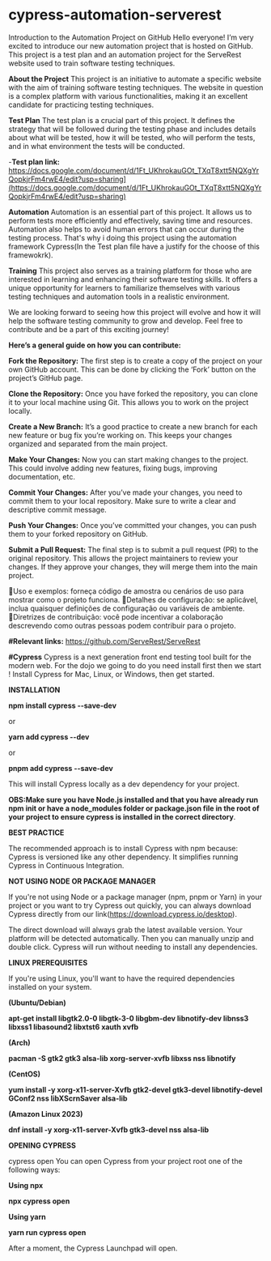 # cypress-automation-serverest
Introduction to the Automation Project on GitHub
Hello everyone! I’m very excited to introduce our new automation project that is hosted on GitHub. This project is a test plan and an automation project for the ServeRest website used to train software testing techniques.

**About the Project**
This project is an initiative to automate a specific website with the aim of training software testing techniques. The website in question is a complex platform with various functionalities, making it an excellent candidate for practicing testing techniques.

**Test Plan**
The test plan is a crucial part of this project. It defines the strategy that will be followed during the testing phase and includes details about what will be tested, how it will be tested, who will perform the tests, and in what environment the tests will be conducted.


-**Test plan link:** https://docs.google.com/document/d/1Ft_UKhrokauGOt_TXqT8xtt5NQXgYrQopkjrFm4rwE4/edit?usp=sharing](https://docs.google.com/document/d/1Ft_UKhrokauGOt_TXqT8xtt5NQXgYrQopkjrFm4rwE4/edit?usp=sharing)

**Automation**
Automation is an essential part of this project. It allows us to perform tests more efficiently and effectively, saving time and resources. Automation also helps to avoid human errors that can occur during the testing process. That's why i doing this project using the automation framework Cypress(In the Test plan file have a justify for the choose of this framewokrk).

**Training**
This project also serves as a training platform for those who are interested in learning and enhancing their software testing skills. It offers a unique opportunity for learners to familiarize themselves with various testing techniques and automation tools in a realistic environment.

We are looking forward to seeing how this project will evolve and how it will help the software testing community to grow and develop. Feel free to contribute and be a part of this exciting journey!



**Here’s a general guide on how you can contribute:**


**Fork the Repository:** The first step is to create a copy of the project on your own GitHub account. This can be done by clicking the ‘Fork’ button on the project’s GitHub page.

**Clone the Repository:** Once you have forked the repository, you can clone it to your local machine using Git. This allows you to work on the project locally.

**Create a New Branch:** It’s a good practice to create a new branch for each new feature or bug fix you’re working on. This keeps your changes organized and separated from the main project.

**Make Your Changes:** Now you can start making changes to the project. This could involve adding new features, fixing bugs, improving documentation, etc.

**Commit Your Changes:** After you’ve made your changes, you need to commit them to your local repository. Make sure to write a clear and descriptive commit message.

**Push Your Changes:** Once you’ve committed your changes, you can push them to your forked repository on GitHub.

**Submit a Pull Request:** The final step is to submit a pull request (PR) to the original repository. This allows the project maintainers to review your changes. If they approve your changes, they will merge them into the main project.

💢Uso e exemplos:
forneça código de amostra ou cenários de uso para mostrar como o projeto funciona.
💢Detalhes de configuração:
se aplicável, inclua quaisquer definições de configuração ou variáveis ​​de ambiente.
💢Diretrizes de contribuição:
você pode incentivar a colaboração descrevendo como outras pessoas podem contribuir para o projeto.

**#Relevant links:**
https://github.com/ServeRest/ServeRest



**#Cypress**
Cypress is a next generation front end testing tool built for the modern web. For the dojo we going to do you need install first then we start ! 
Install Cypress for Mac, Linux, or Windows, then get started.



**INSTALLATION**

**npm install cypress --save-dev**

or

**yarn add cypress --dev**

or

**pnpm add cypress --save-dev**

This will install Cypress locally as a dev dependency for your project.

**OBS:Make sure you have Node.js installed and that you have already run npm init or have a node_modules folder or package.json file in the root of your project to ensure cypress is installed in the correct directory**.



**BEST PRACTICE**

The recommended approach is to install Cypress with npm because:
Cypress is versioned like any other dependency.
It simplifies running Cypress in Continuous Integration.



**NOT USING NODE OR PACKAGE MANAGER** 



If you're not using Node or a package manager (npm, pnpm or Yarn) in your project or you want to try Cypress out quickly, you can always download Cypress directly from our link(https://download.cypress.io/desktop).

The direct download will always grab the latest available version. Your platform will be detected automatically.
Then you can manually unzip and double click. Cypress will run without needing to install any dependencies.



**LINUX PREREQUISITES**



If you're using Linux, you'll want to have the required dependencies installed on your system.

**(Ubuntu/Debian)**

**apt-get install libgtk2.0-0 libgtk-3-0 libgbm-dev libnotify-dev libnss3 libxss1 libasound2 libxtst6 xauth xvfb**


**(Arch)**

**pacman -S gtk2 gtk3 alsa-lib xorg-server-xvfb libxss nss libnotify**


**(CentOS)**

**yum install -y xorg-x11-server-Xvfb gtk2-devel gtk3-devel libnotify-devel GConf2 nss libXScrnSaver alsa-lib**



**(Amazon Linux 2023)**

**dnf install -y xorg-x11-server-Xvfb gtk3-devel nss alsa-lib**



**OPENING CYPRESS**


cypress open
You can open Cypress from your project root one of the following ways:

**Using npx**

**npx cypress open**

**Using yarn**

**yarn run cypress open**

After a moment, the Cypress Launchpad will open.
